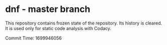 # dnf - master branch

This repository contains frozen state of the repository.
Its history is cleared. It is used only for static code
analysis with Codacy.

Commit Time: 1699946056